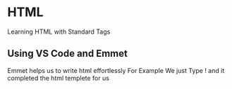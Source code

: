 # HTML
Learning HTML with Standard Tags

## Using VS Code and Emmet
Emmet helps us to write html effortlessly For Example
We just Type ! and it completed the html templete for us